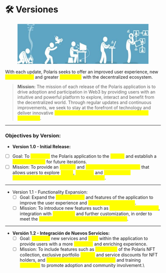 # 🛠️ Versiones



<figure><img src="../../../.gitbook/assets/Evolucion-comunicacion-tech-600x183.jpg" alt=""><figcaption></figcaption></figure>

With each update, Polaris seeks to offer an improved user experience, new <mark style="color:yellow;">functionalities</mark> and greater <mark style="color:yellow;">integration</mark> with the decentralized ecosystem.

> **Mission:** The mission of each release of the Polaris application is to drive adoption and participation in Web3 by providing users with an intuitive and powerful platform to explore, interact and benefit from the decentralized world. Through regular updates and continuous improvements, we seek to stay at the forefront of technology and deliver innovative <mark style="color:yellow;">solutions that meet the emerging needs of the community</mark>.

***

### Objectives by Version:

* **Version 1.0 - Initial Release:**

<!---->

* [ ] Goal: To <mark style="color:yellow;">introduce</mark> the Polaris application to the <mark style="color:yellow;">market</mark> and establish a <mark style="color:yellow;">solid foundation</mark> for future iterations.
* [ ] Mission: To provide an <mark style="color:yellow;">intuitive</mark> and <mark style="color:yellow;">functional user experience</mark> that allows users to explore <mark style="color:yellow;">prices</mark>, <mark style="color:yellow;">statistics</mark> and <mark style="color:yellow;">manage their cryptocurrency portfolios easily and securely</mark>.

***

* Version 1.1 - Functionality Expansion:
  * [ ] Goal: Expand the <mark style="color:yellow;">functionalities</mark> and features of the application to improve the user experience and <mark style="color:yellow;">increase its usefulness</mark>.
  * [ ] Mission: To introduce new features such as <mark style="color:yellow;">advanced analysis tools</mark>, integration with <mark style="color:yellow;">exchanges</mark> and further customization, in order to meet the <mark style="color:yellow;">specific needs of the most advanced users</mark>.

***

* **Versión 1.2 - Integración de Nuevos Servicios:**
  * [ ] Goal: <mark style="color:yellow;">Integrate</mark> new services and <mark style="color:yellow;">tools</mark> within the application to provide users with a more <mark style="color:yellow;">complete</mark> and enriching experience.
  * [ ] Mission: To include features such as <mark style="color:yellow;">integration</mark> of the Polaris NFT collection, exclusive portfolio <mark style="color:yellow;">access</mark> and service discounts for NFT holders, and <mark style="color:yellow;">integration of educational content</mark> and training <mark style="color:yellow;">resources</mark> to promote adoption and community involvement.\
